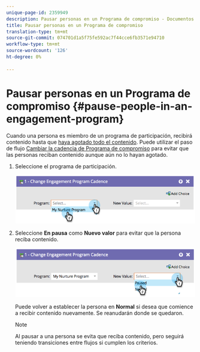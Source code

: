 ```yaml
---
unique-page-id: 2359949
description: Pausar personas en un Programa de compromiso - Documentos de marketing - Documentación del producto
title: Pausar personas en un Programa de compromiso
translation-type: tm+mt
source-git-commit: 074701d1a5f75fe592ac7f44cce6fb3571e94710
workflow-type: tm+mt
source-wordcount: '126'
ht-degree: 0%

---
```



# Pausar personas en un Programa de compromiso {#pause-people-in-an-engagement-program}

Cuando una persona es miembro de un programa de participación, recibirá contenido hasta que [haya agotado todo el contenido](people-who-have-exhausted-content.md). Puede utilizar el paso de flujo [Cambiar la cadencia de Programa de compromiso](/help/marketo/product-docs/core-marketo-concepts/smart-campaigns/program-flow-actions/change-engagement-program-cadence.md) para evitar que las personas reciban contenido aunque aún no lo hayan agotado.

1. Seleccione el programa de participación.

   ![](assets/image2014-9-22-14-3a49-3a27.png)

1. Seleccione **En pausa** como **Nuevo valor** para evitar que la persona reciba contenido.

   ![](assets/image2014-9-22-14-3a49-3a31.png)

   Puede volver a establecer la persona en **Normal** si desea que comience a recibir contenido nuevamente. Se reanudarán donde se quedaron.

   >[!NOTE]
   >
   >Al pausar a una persona se evita que reciba contenido, pero seguirá teniendo transiciones entre flujos si cumplen los criterios.
